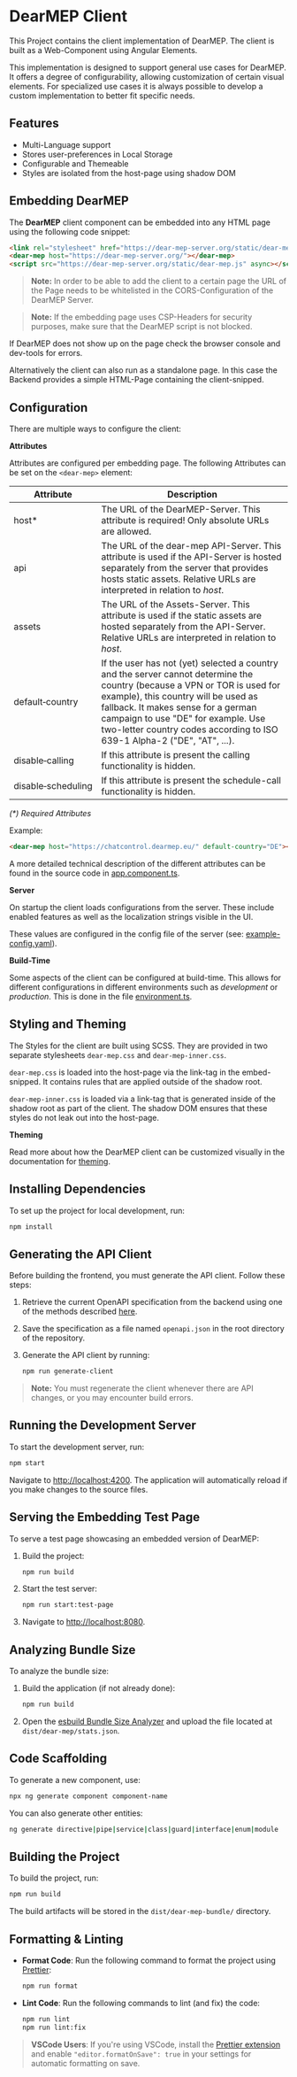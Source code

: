 # DearMEP Client

This Project contains the client implementation of DearMEP. The client is built as a Web-Component using Angular Elements.

This implementation is designed to support general use cases for DearMEP. It offers a degree of configurability, allowing customization of certain visual elements. For specialized use cases it is always possible to develop a custom implementation to better fit specific needs.

## Features

- Multi-Language support
- Stores user-preferences in Local Storage
- Configurable and Themeable
- Styles are isolated from the host-page using shadow DOM

## Embedding DearMEP

The **DearMEP** client component can be embedded into any HTML page using the following code snippet:

```html
<link rel="stylesheet" href="https://dear-mep-server.org/static/dear-mep.css" />
<dear-mep host="https://dear-mep-server.org/"></dear-mep>
<script src="https://dear-mep-server.org/static/dear-mep.js" async></script>
```

> **Note:**
> In order to be able to add the client to a certain page the URL of the Page needs to be whitelisted in the CORS-Configuration of the DearMEP Server.

> **Note:**
> If the embedding page uses CSP-Headers for security purposes, make sure that the DearMEP script is not blocked.

If DearMEP does not show up on the page check the browser console and dev-tools for errors.

Alternatively the client can also run as a standalone page. In this case the Backend provides a simple HTML-Page containing the client-snipped.

## Configuration

There are multiple ways to configure the client:

**Attributes**

Attributes are configured per embedding page. The following Attributes can be set on the `<dear-mep>` element:


| Attribute | Description |
| --------- | ----------- |
| host\*                   | The URL of the DearMEP-Server. This attribute is required! Only absolute URLs are allowed. |
| api                      | The URL of the dear-mep API-Server. This attribute is used if the API-Server is hosted separately from the server that provides hosts static assets. Relative URLs are interpreted in relation to *host*.                                                                                                                |
| assets                   | The URL of the Assets-Server. This attribute is used if the static assets are hosted separately from the API-Server. Relative URLs are interpreted in relation to *host*.                                                                                                                                                |
| default&#8209;country    | If the user has not (yet) selected a country and the server cannot determine the country (because a VPN or TOR is used for example), this country will be used as fallback. It makes sense for a german campaign to use "DE" for example. Use two-letter country codes according to ISO 639-1 Alpha-2 ("DE", "AT", ...). |
| disable&#8209;calling    | If this attribute is present the calling functionality is hidden.                                                                                                                                                                                                                                                        |
| disable&#8209;scheduling | If this attribute is present the schedule-call functionality is hidden.                                                                                                                                                                                                                                                  |


*(\*) Required Attributes*

Example:

```html
<dear-mep host="https://chatcontrol.dearmep.eu/" default-country="DE"></dear-mep>
```

A more detailed technical description of the different attributes can be found in the source code in [app.component.ts](../client/src/app/app.component.ts).

**Server**

On startup the client loads configurations from the server. These include enabled features as well as the localization strings visible in the UI.

These values are configured in the config file of the server (see: [example-config.yaml](../server/dearmep/example-config.yaml)).

**Build-Time**

Some aspects of the client can be configured at build-time. This allows for different configurations in different environments such as *development* or *production*. This is done in the file [environment.ts](client/src/environments/environment.ts).

## Styling and Theming

The Styles for the client are built using SCSS. They are provided in two separate stylesheets `dear-mep.css` and `dear-mep-inner.css`.

`dear-mep.css` is loaded into the host-page via the link-tag in the embed-snipped. It
contains rules that are applied outside of the shadow root.

`dear-mep-inner.css` is loaded via a link-tag that is generated inside of the shadow root as part of the client.
The shadow DOM ensures that these styles do not leak out into the host-page.

**Theming**

Read more about how the DearMEP client can be customized visually in the documentation for [theming](../doc/theming.md).

## Installing Dependencies

To set up the project for local development, run:

```bash
npm install
```

## Generating the API Client

Before building the frontend, you must generate the API client. Follow these steps:

1. Retrieve the current OpenAPI specification from the backend using one of the methods described [here](../server/README.md#retrieving-the-openapi-specification).
2. Save the specification as a file named `openapi.json` in the root directory of the repository.
3. Generate the API client by running:

   ```bash
   npm run generate-client
   ```

> **Note:** You must regenerate the client whenever there are API changes, or you may encounter build errors.

## Running the Development Server

To start the development server, run:

```bash
npm start
```

Navigate to [http://localhost:4200](http://localhost:4200/). The application will automatically reload if you make changes to the source files.

## Serving the Embedding Test Page

To serve a test page showcasing an embedded version of DearMEP:

1. Build the project:

   ```bash
   npm run build
   ```

2. Start the test server:

   ```bash
   npm run start:test-page
   ```

3. Navigate to [http://localhost:8080](http://localhost:8080).

## Analyzing Bundle Size

To analyze the bundle size:

1. Build the application (if not already done):

   ```bash
   npm run build
   ```

2. Open the [esbuild Bundle Size Analyzer](https://esbuild.github.io/analyze/) and upload the file located at `dist/dear-mep/stats.json`.

## Code Scaffolding

To generate a new component, use:

```bash
npx ng generate component component-name
```

You can also generate other entities:

```bash
ng generate directive|pipe|service|class|guard|interface|enum|module
```

## Building the Project

To build the project, run:

```bash
npm run build
```

The build artifacts will be stored in the `dist/dear-mep-bundle/` directory.

## Formatting & Linting

- **Format Code**: Run the following command to format the project using [Prettier](https://prettier.io/):

  ```bash
  npm run format
  ```

- **Lint Code**: Run the following commands to lint (and fix) the code:

  ```bash
  npm run lint
  npm run lint:fix
  ```

> **VSCode Users**: If you're using VSCode, install the [Prettier extension](https://marketplace.visualstudio.com/items?itemName=esbenp.prettier-vscode) and enable `"editor.formatOnSave": true` in your settings for automatic formatting on save.
